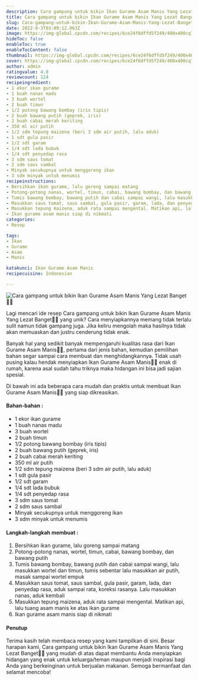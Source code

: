 ```yaml
---
description: Cara gampang untuk bikin Ikan Gurame Asam Manis Yang Lezat Banget"
title: Cara gampang untuk bikin Ikan Gurame Asam Manis Yang Lezat Banget
slug: Cara-gampang-untuk-bikin-Ikan-Gurame-Asam-Manis-Yang-Lezat-Banget
date: 2022-9-3T03:09:12.063Z
image: https://img-global.cpcdn.com/recipes/6ce24f6dffd5f249/400x400cq70/photo.jpg
hideToc: false
enableToc: true
enableTocContent: false
thumbnail: https://img-global.cpcdn.com/recipes/6ce24f6dffd5f249/400x400cq70/photo.jpg
cover: https://img-global.cpcdn.com/recipes/6ce24f6dffd5f249/400x400cq70/photo.jpg
author: admin
ratingvalue: 4.8
reviewcount: 124
recipeingredient:
- 1 ekor ikan gurame
- 1 buah nanas madu
- 3 buah wortel
- 2 buah timun
- 1/2 potong bawang bombay (iris tipis)
- 2 buah bawang putih (geprek, iris)
- 2 buah cabai merah keriting
- 350 ml air putih
- 1/2 sdm tepung maizena (beri 3 sdm air putih, lalu aduk)
- 1 sdt gula pasir
- 1/2 sdt garam
- 1/4 sdt lada bubuk
- 1/4 sdt penyedap rasa
- 3 sdm saus tomat
- 2 sdm saus sambal
- Minyak secukupnya untuk menggoreng ikan
- 3 sdm minyak untuk menumis
recipeinstructions:
- Bersihkan ikan gurame, lalu goreng sampai matang
- Potong-potong nanas, wortel, timun, cabai, bawang bombay, dan bawang putih
- Tumis bawang bombay, bawang putih dan cabai sampai wangi, lalu masukkan wortel dan timun, tumis sebentar lalu masukkan air putih, masak sampai wortel empuk
- Masukkan saus tomat, saus sambal, gula pasir, garam, lada, dan penyedap rasa, aduk sampai rata, koreksi rasanya. Lalu masukkan nanas, aduk kembali
- Masukkan tepung maizena, aduk rata sampai mengental. Matikan api, lalu tuang asam manis ke atas ikan gurame
- Ikan gurame asam manis siap di nikmati
categories:
- Resep

tags:
- Ikan
- Gurame
- Asam
- Manis

katakunci: Ikan Gurame Asam Manis
recipecuisine: Indonesian

---
```


![Cara gampang untuk bikin Ikan Gurame Asam Manis Yang Lezat Banget👩‍🍳](https://img-global.cpcdn.com/recipes/6ce24f6dffd5f249/400x400cq70/photo.jpg)

Lagi mencari ide resep Cara gampang untuk bikin Ikan Gurame Asam Manis Yang Lezat Banget👩‍🍳 yang unik? Cara menyiapkannya memang tidak terlalu sulit namun tidak gampang juga. Jika keliru mengolah maka hasilnya tidak akan memuaskan dan justru cenderung tidak enak.

Banyak hal yang sedikit banyak mempengaruhi kualitas rasa dari Ikan Gurame Asam Manis👩‍🍳, pertama dari jenis bahan, kemudian pemilihan bahan segar sampai cara membuat dan menghidangkannya. Tidak usah pusing kalau hendak menyiapkan Ikan Gurame Asam Manis👩‍🍳 enak di rumah, karena asal sudah tahu triknya maka hidangan ini bisa jadi sajian spesial.

Di bawah ini ada beberapa cara mudah dan praktis untuk membuat Ikan Gurame Asam Manis👩‍🍳 yang siap dikreasikan.

<!--inarticleads1-->

#### Bahan-bahan :

- 1 ekor ikan gurame
- 1 buah nanas madu
- 3 buah wortel
- 2 buah timun
- 1/2 potong bawang bombay (iris tipis)
- 2 buah bawang putih (geprek, iris)
- 2 buah cabai merah keriting
- 350 ml air putih
- 1/2 sdm tepung maizena (beri 3 sdm air putih, lalu aduk)
- 1 sdt gula pasir
- 1/2 sdt garam
- 1/4 sdt lada bubuk
- 1/4 sdt penyedap rasa
- 3 sdm saus tomat
- 2 sdm saus sambal
- Minyak secukupnya untuk menggoreng ikan
- 3 sdm minyak untuk menumis

<!--inarticleads2-->

#### Langkah-langkah membuat :

1. Bersihkan ikan gurame, lalu goreng sampai matang
1. Potong-potong nanas, wortel, timun, cabai, bawang bombay, dan bawang putih
1. Tumis bawang bombay, bawang putih dan cabai sampai wangi, lalu masukkan wortel dan timun, tumis sebentar lalu masukkan air putih, masak sampai wortel empuk
1. Masukkan saus tomat, saus sambal, gula pasir, garam, lada, dan penyedap rasa, aduk sampai rata, koreksi rasanya. Lalu masukkan nanas, aduk kembali
1. Masukkan tepung maizena, aduk rata sampai mengental. Matikan api, lalu tuang asam manis ke atas ikan gurame
1. Ikan gurame asam manis siap di nikmati

#### Penutup

Terima kasih telah membaca resep yang kami tampilkan di sini. Besar harapan kami, Cara gampang untuk bikin Ikan Gurame Asam Manis Yang Lezat Banget👩‍🍳 yang mudah di atas dapat membantu Anda menyiapkan hidangan yang enak untuk keluarga/teman maupun menjadi inspirasi bagi Anda yang berkeinginan untuk berjualan makanan. Semoga bermanfaat dan selamat mencoba!
